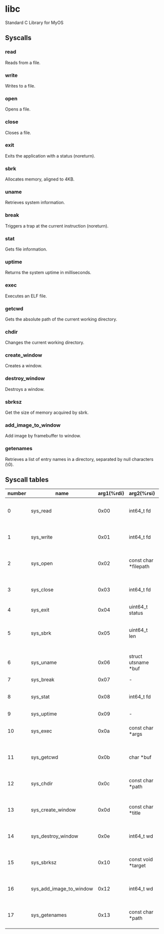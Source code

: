 # libc

Standard C Library for MyOS

## Syscalls

### read

Reads from a file.

### write

Writes to a file.

### open

Opens a file.

### close

Closes a file.

### exit

Exits the application with a status (noreturn).

### sbrk

Allocates memory, aligned to 4KB.

### uname

Retrieves system information.

### break

Triggers a trap at the current instruction (noreturn).

### stat

Gets file information.

### uptime

Returns the system uptime in milliseconds.

### exec

Executes an ELF file.

### getcwd

Gets the absolute path of the current working directory.

### chdir

Changes the current working directory.

### create_window

Creates a window.

### destroy_window

Destroys a window.

### sbrksz

Get the size of memory acquired by sbrk.

### add_image_to_window

Add image by framebuffer to window.

### getenames

Retrieves a list of entry names in a directory, separated by null characters (\0).

## Syscall tables

| number | name                    | arg1(%rdi) | arg2(%rsi)            | arg3(%rdx)           | arg4(%r10)            | arg5(%r8)            | arg6(%r9)             | ret(%rax)                                      |
| ------ | ----------------------- | ---------- | --------------------- | -------------------- | --------------------- | -------------------- | --------------------- | ---------------------------------------------- |
| 0      | sys_read                | 0x00       | int64_t fd            | void \*buf           | int buf_len           | -                    | -                     | int64_t (success: 0, error: -1)                |
| 1      | sys_write               | 0x01       | int64_t fd            | const char \*str     | int len               | -                    | -                     | int64_t (success: 0, error: -1)                |
| 2      | sys_open                | 0x02       | const char \*filepath | -                    | -                     | -                    | -                     | int64_t (success: fd, error: -1)               |
| 3      | sys_close               | 0x03       | int64_t fd            | -                    | -                     | -                    | -                     | int64_t (success: 0, error: -1)                |
| 4      | sys_exit                | 0x04       | uint64_t status       | -                    | -                     | -                    | -                     | void                                           |
| 5      | sys_sbrk                | 0x05       | uint64_t len          | -                    | -                     | -                    | -                     | void\* (success: pointer, error: null pointer) |
| 6      | sys_uname               | 0x06       | struct utsname \*buf  | -                    | -                     | -                    | -                     | int64_t (success: 0, error: -1)                |
| 7      | sys_break               | 0x07       | -                     | -                    | -                     | -                    | -                     | void                                           |
| 8      | sys_stat                | 0x08       | int64_t fd            | struct stat \*buf    | -                     | -                    | -                     | int64_t (success: 0, error: -1)                |
| 9      | sys_uptime              | 0x09       | -                     | -                    | -                     | -                    | -                     | uint64_t                                       |
| 10     | sys_exec                | 0x0a       | const char \*args     | -                    | -                     | -                    | -                     | int64_t (success: 0, error: -1)                |
| 11     | sys_getcwd              | 0x0b       | char \*buf            | int buf_len          | -                     | -                    | -                     | int64_t (success: 0, error: -1)                |
| 12     | sys_chdir               | 0x0c       | const char \*path     | -                    | -                     | -                    | -                     | int64_t (success: 0, error: -1)                |
| 13     | sys_create_window       | 0x0d       | const char \*title    | uint64_t x_pos       | uint64_t y_pos        | uint64_t width       | uint64_t height       | int64_t (success: wd, error: -1)               |
| 14     | sys_destroy_window      | 0x0e       | int64_t wd            | -                    | -                     | -                    | -                     | int64_t (success: 0, error: -1)                |
| 15     | sys_sbrksz              | 0x10       | const void \*target   | -                    | -                     | -                    | -                     | size_t (success: size, error: 0)               |
| 16     | sys_add_image_to_window | 0x12       | int64_t wd            | uint64_t image_width | uint64_t image height | uint8_t pixel_format | const char \*framebuf | int64_t (success: 0, error: -1)                |
| 17     | sys_getenames           | 0x13       | const char \*path     | char \*buf           | int buf_len           | -                    | -                     | int64_t (success: 0, error: -1)                |
